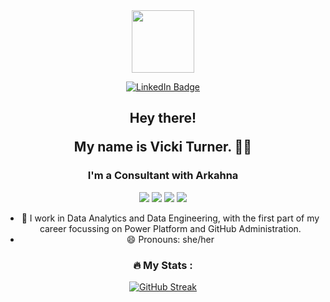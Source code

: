 
<div id="header" align="center">
  <img src="https://media.giphy.com/media/SvckSy7fFviqrq8ClF/giphy.gif?cid=ecf05e47qgxe8bjw0v4wz5otdpzdp26tvy4dnsqsr1wc2noh&ep=v1_gifs_search&rid=giphy.gif&ct=g" width="100"/>


</p>
<div id="badges">
    <a href="https://www.linkedin.com/in/vickiturner/">
        <img src="https://img.shields.io/badge/LinkedIn-blue"    alt="LinkedIn Badge"/>
    </a>    
    </div>


</p>
<h2 align="center">Hey there! </p>
My name is Vicki Turner. 👋🤓</h2>


### I'm a Consultant with Arkahna </p>

<div id="badges">
    <img src="https://img.shields.io/badge/Power%20Platform-Expert-blue" />
    <img src="https://img.shields.io/badge/GitHub-Admin-blue" />
    <img src="https://img.shields.io/badge/Data%20Engineering-Intermediate-blue" />
    <img src="https://img.shields.io/badge/Data%20Analytics-Intermediate-blue" />


- 🔭 I work in Data Analytics and Data Engineering, with the first part of my career focussing on Power Platform and GitHub Administration.
- 😄 Pronouns: she/her



### :fire: My Stats :
[![GitHub Streak](https://github-readme-streak-stats.herokuapp.com?user=VickiTurns&theme=tokyonight&mode=weekly)](https://git.io/streak-stats)
